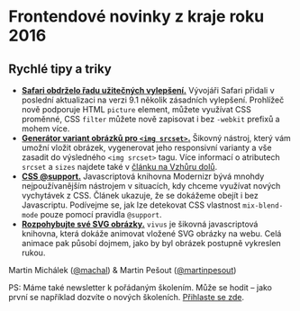 # Frontendové novinky z kraje roku 2016

## Rychlé tipy a triky

- **[Safari obdrželo řadu užitečných vylepšení.](https://developer.apple.com/library/prerelease/mac/releasenotes/General/WhatsNewInSafari/Articles/Safari_9_1.html)** Vývojáři Safari přidali v poslední aktualizaci na verzi 9.1 několik zásadních vylepšení. Prohlížeč nově podporuje HTML `picture` element, můžete využívat CSS proměnné, CSS `filter` můžete nově zapisovat i bez `-webkit` prefixů a mohem více.
- **[Generátor variant obrázků pro `<img srcset>`.](http://www.responsivebreakpoints.com/)** Šikovný nástroj, který vám umožní vložit obrázek, vygenerovat jeho responsivní varianty a vše zasadit do výsledného `<img srcset>` tagu. Více informací o atributech `srcset` a `sizes` najdete také v [článku na Vzhůru dolů](http://www.vzhurudolu.cz/prirucka/srcset-sizes).
- **[CSS @support.](http://www.sitepoint.com/an-introduction-to-css-supports-rule-feature-queries/)** Javascriptová knihovna Modernizr bývá mnohdy nejpoužívanějším nástrojem v situacích, kdy chceme využívat nových vychytávek z CSS. Článek ukazuje, že se dokážeme obejít i bez Javascriptu. Podívejme se, jak lze detekovat CSS vlastnost `mix-blend-mode` pouze pomocí pravidla `@support`.
- **[Rozpohybujte své SVG obrázky.](http://maxwellito.github.io/vivus/)** `vivus` je šikovná javascriptová knihovna, která dokáže animovat vložené SVG obrázky na webu. Celá animace pak působí dojmem, jako by byl obrázek postupně vykreslen rukou.



Martin Michálek ([@machal](http://www.twitter.com/machal)) & Martin Pešout ([@martinpesout](http://www.twitter.com/martinpesout))

PS: Máme také newsletter k pořádaným školením. Může se hodit – jako první se například dozvíte o nových školeních. [Přihlaste se zde](http://eepurl.com/SbG71).
